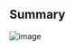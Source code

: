 








## Summary

![image](https://github.com/user-attachments/assets/93967aba-c0cb-4d8c-a9f3-62c0eae2c7f5)
